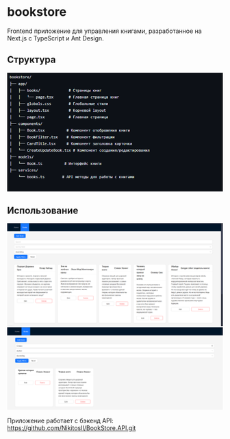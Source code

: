# bookstore

Frontend приложение для управления книгами, разработанное на Next.js с TypeScript и Ant Design.

## Структура
![Структура](image/1.png)

## Использование
![Структура](image/2.png)
![Структура](image/3.png)

Приложение работает с бэкенд API: https://github.com/NikitosII/BookStore.API.git
